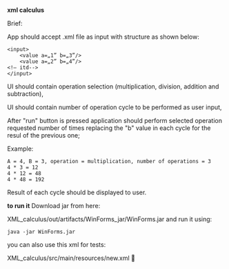 **xml calculus**

Brief:

App should accept .xml file as input with structure as shown below:

```
<input>
    <value a=„1” b=„3”/>
    <value a=„2” b=„4”/>
<!– itd-->
</input>
```
UI should contain operation selection (multiplication, division, addition and subtraction),

UI should contain number of operation cycle to be performed as user input, 

After "run" button is pressed application should perform selected operation requested number of times replacing the "b" value in each cycle for the resul of the previous one;

Example:
```
A = 4, B = 3, operation = multiplication, number of operations = 3
4 * 3 = 12
4 * 12 = 48
4 * 48 = 192
```

Result of each cycle should be displayed to user.

**to run it**
Download jar from here:

XML_calculus/out/artifacts/WinForms_jar/WinForms.jar
and run it using:
```
java -jar WinForms.jar
```
you can also use this xml for tests:

XML_calculus/src/main/resources/new.xml
 :rocket:
